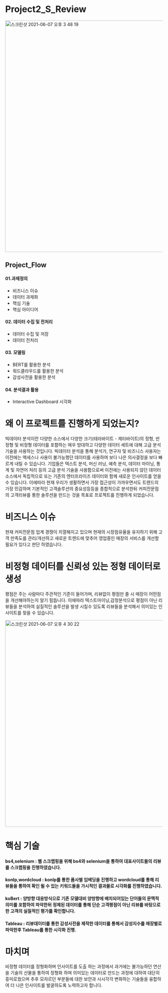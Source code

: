 # Project2_S_Review
<img width="739" alt="스크린샷 2021-06-07 오후 3 48 19" src="https://user-images.githubusercontent.com/79897429/120971628-d449bc00-c7a7-11eb-93d6-1261ba55a741.png">

## Project_Flow
#### 01.과제정의 
- 비즈니스 이슈
- 데이터 과제화
- 핵심 기술
- 핵심 아이디어

#### 02. 데이터 수집 및 전처리
- 데이터 수집 및 저장
- 데이터 전처리

#### 03. 모델링
- BERT를 활용한 분석
- 워드클라우드를 활용한 분석
- 감성사전을 활용한 분석

#### 04. 분석결과 활용
- Interactive Dashboard 시각화


# 왜 이 프로젝트를 진행하게 되었는지?
빅데이터 분석이란 다양한 소스에서 다양한 크기(테라바이트 - 제타바이트)의 정형, 반정형 및 비정형 데이터를 포함하는 매우 방대하고 다양한 데이터 세트에 대해 고급 분석 기술을 사용하는 것입니다.
빅데이터 분석을 통해 분석가, 연구자 및 비즈니스 사용자는 이전에는 액세스나 사용이 불가능했던 데이터를 사용하여 보다 나은 의사결정을 보다 빠르게 내릴 수 있습니다. 
기업들은 텍스트 분석, 머신 러닝, 예측 분석, 데이터 마이닝, 통계 및 자연어 처리 등의 고급 분석 기술을 사용함으로써 이전에는 사용되지 않던 데이터 소스에서 독립적으로 또는 기존의 엔터프라이즈 데이터와 함께 새로운 인사이트를 얻을 수 있습니다. 
이에따라 현재 우리가 생활하면서 가장 접근성이 가까우면서도 트렌드의 가장 민감하며 기본적인 고객솔루션의 중요성등등을 종합적으로 분석한뒤 커피전문점의 고객리뷰를 통한 솔루션을 만드는 것을 목표로 프로젝트를 진행하게 되었습니다.

# 비즈니스 이슈
현재 커피전문점 업계 경쟁이 치열해지고 있으며 현재의 시장점유율을 유지하기 위해 고객 만족도를 관리/개선하고 새로운 트렌드에 맞추어 영업중인 매장의 서비스를 개선할 필요가 있다고 판단 하였습니다.

# 비정형 데이터를 신뢰성 있는 정형 데이터로 생성
평점은 주는 사람마다 주관적인 기준이 들어가며, 리뷰없이 평점만 줄 시 매장이 어떤점을 개선해야하는지 알기 힘듭니다. 이에따라 텍스트마이닝,감정분석으로 평점이 아닌 리뷰들을 분석하여 실질적인 솔루션을 발생 시킬수 
있도록 리뷰들을 분석해서 의미있는 인사이트를 찾을 수 있습니다.



<img width="660" alt="스크린샷 2021-06-07 오후 4 30 22" src="https://user-images.githubusercontent.com/79897429/120976849-aff0de00-c7ad-11eb-900d-42467e2dee07.png">


# 핵심 기술 
#### bs4,selenium : 웹 스크랩핑을 위해 bs4와 selenium을 통하여 대표사이트들의 리뷰를 스크랩핑을 진행하였습니다.
#### konlp,wordcloud : konlp를 통한 품사별 임베딩을 진행하고 wordcloud를 통해 리뷰들을 통하여 확인 될 수 있는 키워드들을 가시적인 결과물로 시각화를 진행하였습니다.
#### koBert : 양방향 대응방식으로 기존 모델대비 양방향에 배치되어있는 단어들의 문맥적 의미를 포함하여 파악한뒤 정제된 데이터를 통해 단순 고객평점이 아닌 리뷰를 바탕으로 한 고객의 실질적인 평가를 확인합니다.
#### Tableau : 리뷰데이터를 통한 감성사전을 제작한 데이터를 통해서 감성지수를 매장별로 파악한후 Tableau를 통한 시각화 진행.


# 마치며
비정형 데이터를 정형화하며 인사이트를 도출 하는 과정에서 과거에는 불가능하던 연산을 기술의 산물을 통하여 정형화 하며 의미있는 데이터로 만드는 과정에 대하여 대단히 흥미로웠으며 추후 모자르던 부분들에 대한 보안과 시시각각 변화하는 기술들을 융합하여 더 나은 인사이트를 발굴하도록 노력하고자 합니다.
